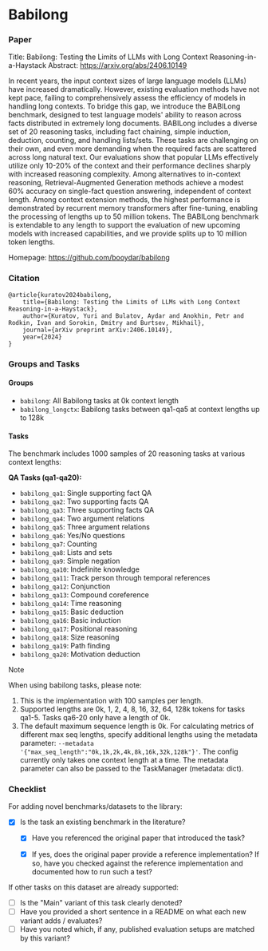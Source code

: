 # Babilong

### Paper

Title: Babilong: Testing the Limits of LLMs with Long Context Reasoning-in-a-Haystack
Abstract: https://arxiv.org/abs/2406.10149

In recent years, the input context sizes of large language models (LLMs) have increased dramatically. However, existing evaluation methods have not kept pace, failing to comprehensively assess the efficiency of models in handling long contexts. To bridge this gap, we introduce the BABILong benchmark, designed to test language models' ability to reason across facts distributed in extremely long documents. BABILong includes a diverse set of 20 reasoning tasks, including fact chaining, simple induction, deduction, counting, and handling lists/sets. These tasks are challenging on their own, and even more demanding when the required facts are scattered across long natural text. Our evaluations show that popular LLMs effectively utilize only 10-20\% of the context and their performance declines sharply with increased reasoning complexity. Among alternatives to in-context reasoning, Retrieval-Augmented Generation methods achieve a modest 60\% accuracy on single-fact question answering, independent of context length. Among context extension methods, the highest performance is demonstrated by recurrent memory transformers after fine-tuning, enabling the processing of lengths up to 50 million tokens. The BABILong benchmark is extendable to any length to support the evaluation of new upcoming models with increased capabilities, and we provide splits up to 10 million token lengths.

Homepage: https://github.com/booydar/babilong

### Citation

```
@article{kuratov2024babilong,
    title={Babilong: Testing the Limits of LLMs with Long Context Reasoning-in-a-Haystack},
    author={Kuratov, Yuri and Bulatov, Aydar and Anokhin, Petr and Rodkin, Ivan and Sorokin, Dmitry and Burtsev, Mikhail},
    journal={arXiv preprint arXiv:2406.10149},
    year={2024}
}
```

### Groups and Tasks

#### Groups

* `babilong`: All Babilong tasks at 0k context length
* `babilong_longctx`: Babilong tasks between qa1-qa5 at context lengths up to 128k


#### Tasks

The benchmark includes 1000 samples of 20 reasoning tasks at various context lengths:

**QA Tasks (qa1-qa20):**
* `babilong_qa1`: Single supporting fact QA
* `babilong_qa2`: Two supporting facts QA
* `babilong_qa3`: Three supporting facts QA
* `babilong_qa4`: Two argument relations
* `babilong_qa5`: Three argument relations
* `babilong_qa6`: Yes/No questions
* `babilong_qa7`: Counting
* `babilong_qa8`: Lists and sets
* `babilong_qa9`: Simple negation
* `babilong_qa10`: Indefinite knowledge
* `babilong_qa11`: Track person through temporal references
* `babilong_qa12`: Conjunction
* `babilong_qa13`: Compound coreference
* `babilong_qa14`: Time reasoning
* `babilong_qa15`: Basic deduction
* `babilong_qa16`: Basic induction
* `babilong_qa17`: Positional reasoning
* `babilong_qa18`: Size reasoning
* `babilong_qa19`: Path finding
* `babilong_qa20`: Motivation deduction

> [!NOTE]
> When using babilong tasks, please note:
> 1. This is the implementation with 100 samples per length.
> 2. Supported lengths are 0k, 1, 2, 4, 8, 16, 32, 64, 128k tokens for tasks qa1-5. Tasks qa6-20 only have a length of 0k.
> 3. The default maximum sequence length is 0k. For calculating metrics of different max seq lengths, specify additional lengths using the metadata parameter:
>   `--metadata '{"max_seq_length":"0k,1k,2k,4k,8k,16k,32k,128k"}'`. The config currently only takes one context length at a time. The metadata parameter can also be passed to the TaskManager (metadata: dict).


### Checklist

For adding novel benchmarks/datasets to the library:
* [x] Is the task an existing benchmark in the literature?
  * [x] Have you referenced the original paper that introduced the task?
  * [x] If yes, does the original paper provide a reference implementation? If so, have you checked against the reference implementation and documented how to run such a test?


If other tasks on this dataset are already supported:
* [ ] Is the "Main" variant of this task clearly denoted?
* [ ] Have you provided a short sentence in a README on what each new variant adds / evaluates?
* [ ] Have you noted which, if any, published evaluation setups are matched by this variant?
